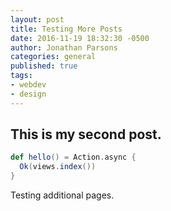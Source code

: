 ```yaml
---
layout: post
title: Testing More Posts
date: 2016-11-19 18:32:30 -0500
author: Jonathan Parsons
categories: general
published: true
tags:
- webdev
- design
---
```

## This is my second post.

```scala
def hello() = Action.async {
  Ok(views.index())
}
```

Testing additional pages.
